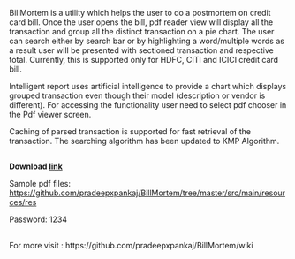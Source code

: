 BillMortem is a utility which helps the user to do a postmortem on credit card bill. Once the user opens the bill, pdf reader view will display all the transaction and group all the distinct transaction on a pie chart. The user can search either by search bar or by highlighting a word/multiple words as a result user will be presented with sectioned transaction and respective total. Currently, this is supported only for HDFC, CITI and ICICI credit card bill.

Intelligent report uses artificial intelligence to provide a chart which displays grouped transaction even though their model (description or vendor is different). For accessing the functionality user need to select pdf chooser in the Pdf viewer screen.

Caching of parsed transaction is supported for fast retrieval of the transaction. The searching algorithm has been updated to KMP Algorithm.

<h2></h2>
<b>Download <a href="https://github.com/pradeepxpankaj/BillMortem/blob/master/executables/BillMortem_jar.zip">link</a> </b>

Sample pdf files: https://github.com/pradeepxpankaj/BillMortem/tree/master/src/main/resources/res

Password: 1234

<h2></h2>
For more visit : https://github.com/pradeepxpankaj/BillMortem/wiki